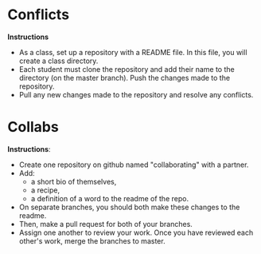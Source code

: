 # Conflicts

**Instructions**
* As a class, set up a repository with a README file. In this file, you will create a class directory.
* Each student must clone the repository and add their name to the directory (on the master branch). Push the changes made to the repository. 
* Pull any new changes made to the repository and resolve any conflicts. 

# Collabs

**Instructions**: 
* Create one repository on github named "collaborating" with a partner. 
* Add: 
    - a short bio of themselves, 
    - a recipe, 
    - a definition of a word 
to the readme of the repo.
* On separate branches, you should both make these changes to the readme. 
* Then, make a pull request for both of your branches. 
* Assign one another to review your work. Once you have reviewed each other's work, merge the branches to master. 
